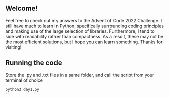 ## Welcome!
Feel free to check out my answers to the Advent of Code 2022 Challenge. I still have much to learn in Python, specifically surrounding coding principles and making use of the large selection of libraries. Furthermore, I tend to side with readability rather than compactness. As a result, these may not be the most efficient solutions, but I hope you can learn something. Thanks for visiting!
## Running the code
Store the .py and .txt files in a same folder, and call the script from your terminal of choice
```python
python3 day1.py
'''
